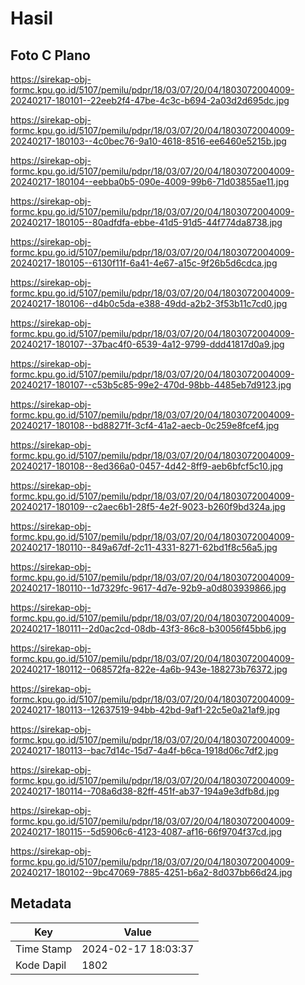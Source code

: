 # Hasil

## Foto C Plano

https://sirekap-obj-formc.kpu.go.id/5107/pemilu/pdpr/18/03/07/20/04/1803072004009-20240217-180101--22eeb2f4-47be-4c3c-b694-2a03d2d695dc.jpg

https://sirekap-obj-formc.kpu.go.id/5107/pemilu/pdpr/18/03/07/20/04/1803072004009-20240217-180103--4c0bec76-9a10-4618-8516-ee6460e5215b.jpg

https://sirekap-obj-formc.kpu.go.id/5107/pemilu/pdpr/18/03/07/20/04/1803072004009-20240217-180104--eebba0b5-090e-4009-99b6-71d03855ae11.jpg

https://sirekap-obj-formc.kpu.go.id/5107/pemilu/pdpr/18/03/07/20/04/1803072004009-20240217-180105--80adfdfa-ebbe-41d5-91d5-44f774da8738.jpg

https://sirekap-obj-formc.kpu.go.id/5107/pemilu/pdpr/18/03/07/20/04/1803072004009-20240217-180105--6130f11f-6a41-4e67-a15c-9f26b5d6cdca.jpg

https://sirekap-obj-formc.kpu.go.id/5107/pemilu/pdpr/18/03/07/20/04/1803072004009-20240217-180106--d4b0c5da-e388-49dd-a2b2-3f53b11c7cd0.jpg

https://sirekap-obj-formc.kpu.go.id/5107/pemilu/pdpr/18/03/07/20/04/1803072004009-20240217-180107--37bac4f0-6539-4a12-9799-ddd41817d0a9.jpg

https://sirekap-obj-formc.kpu.go.id/5107/pemilu/pdpr/18/03/07/20/04/1803072004009-20240217-180107--c53b5c85-99e2-470d-98bb-4485eb7d9123.jpg

https://sirekap-obj-formc.kpu.go.id/5107/pemilu/pdpr/18/03/07/20/04/1803072004009-20240217-180108--bd88271f-3cf4-41a2-aecb-0c259e8fcef4.jpg

https://sirekap-obj-formc.kpu.go.id/5107/pemilu/pdpr/18/03/07/20/04/1803072004009-20240217-180108--8ed366a0-0457-4d42-8ff9-aeb6bfcf5c10.jpg

https://sirekap-obj-formc.kpu.go.id/5107/pemilu/pdpr/18/03/07/20/04/1803072004009-20240217-180109--c2aec6b1-28f5-4e2f-9023-b260f9bd324a.jpg

https://sirekap-obj-formc.kpu.go.id/5107/pemilu/pdpr/18/03/07/20/04/1803072004009-20240217-180110--849a67df-2c11-4331-8271-62bd1f8c56a5.jpg

https://sirekap-obj-formc.kpu.go.id/5107/pemilu/pdpr/18/03/07/20/04/1803072004009-20240217-180110--1d7329fc-9617-4d7e-92b9-a0d803939866.jpg

https://sirekap-obj-formc.kpu.go.id/5107/pemilu/pdpr/18/03/07/20/04/1803072004009-20240217-180111--2d0ac2cd-08db-43f3-86c8-b30056f45bb6.jpg

https://sirekap-obj-formc.kpu.go.id/5107/pemilu/pdpr/18/03/07/20/04/1803072004009-20240217-180112--068572fa-822e-4a6b-943e-188273b76372.jpg

https://sirekap-obj-formc.kpu.go.id/5107/pemilu/pdpr/18/03/07/20/04/1803072004009-20240217-180113--12637519-94bb-42bd-9af1-22c5e0a21af9.jpg

https://sirekap-obj-formc.kpu.go.id/5107/pemilu/pdpr/18/03/07/20/04/1803072004009-20240217-180113--bac7d14c-15d7-4a4f-b6ca-1918d06c7df2.jpg

https://sirekap-obj-formc.kpu.go.id/5107/pemilu/pdpr/18/03/07/20/04/1803072004009-20240217-180114--708a6d38-82ff-451f-ab37-194a9e3dfb8d.jpg

https://sirekap-obj-formc.kpu.go.id/5107/pemilu/pdpr/18/03/07/20/04/1803072004009-20240217-180115--5d5906c6-4123-4087-af16-66f9704f37cd.jpg

https://sirekap-obj-formc.kpu.go.id/5107/pemilu/pdpr/18/03/07/20/04/1803072004009-20240217-180102--9bc47069-7885-4251-b6a2-8d037bb66d24.jpg


## Metadata

| Key        | Value               |
| ---------- | ------------------- |
| Time Stamp | 2024-02-17 18:03:37 |
| Kode Dapil | 1802                |



